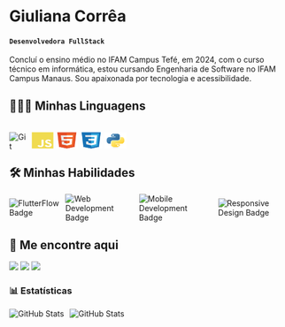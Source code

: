 # Giuliana Corrêa
**`Desenvolvedora FullStack`** <br> <br>
 Concluí o ensino médio no IFAM Campus Tefé, em 2024, com o curso técnico em informática, estou cursando Engenharia de Software no IFAM Campus Manaus. Sou apaixonada por tecnologia e acessibilidade. 
 ## 👩🏾‍💻 **Minhas Linguagens**
<div style="display: inline_block"><br>
  <img align="center" alt="Giu-Js" height="30" width="40" src="https://raw.githubusercontent.com/devicons/devicon/master/icons/javascript/javascript-plain.svg">
  <img align="center" alt="Giu-HTML" height="30" width="40" src="https://raw.githubusercontent.com/devicons/devicon/master/icons/html5/html5-original.svg">
  <img align="center" alt="Giu-CSS" height="30" width="40" src="https://raw.githubusercontent.com/devicons/devicon/master/icons/css3/css3-original.svg">
  <img align="center" alt="Giu-Python" height="30" width="40" src="https://raw.githubusercontent.com/devicons/devicon/master/icons/python/python-original.svg">
<img 
    align="left" 
    alt="Git" 
    title="Git"
    width="30px" 
    style="padding-right: 10px;" 
    src="https://cdn.jsdelivr.net/gh/devicons/devicon@latest/icons/git/git-original.svg" 
/> 
</div>
 
 ## 🛠️  **Minhas Habilidades**  
<div style="display: flex; align-items: center; gap: 10px;">
  <img src="https://img.shields.io/badge/FlutterFlow-0099FF?style=for-the-badge&logo=flutter&logoColor=white" alt="FlutterFlow Badge"/>
  <img src="https://img.shields.io/badge/Web_Development-FF5733?style=for-the-badge&logo=html5&logoColor=white" alt="Web Development Badge"/>
  <img src="https://img.shields.io/badge/Mobile_Development-FFCA28?style=for-the-badge&logo=android&logoColor=black" alt="Mobile Development Badge"/>
  <img src="https://img.shields.io/badge/Responsive_Design-8BC34A?style=for-the-badge&logo=css3&logoColor=white" alt="Responsive Design Badge"/>

</div>

## 📩 **Me encontre aqui** 
<div> 
  <a href="https://instagram.com/giulcorrea" target="_blank"><img src="https://img.shields.io/badge/-Instagram-%23E4405F?style=for-the-badge&logo=instagram&logoColor=white" target="_blank"></a>
   <a href = "mailto:correafgiuliana@yahoo.com"><img src="https://img.shields.io/badge/-Gmail-%23333?style=for-the-badge&logo=gmail&logoColor=white" target="_blank"></a>
  <a href="https://www.linkedin.com/in/giulianafcorrea"target="_blank"><img src="https://img.shields.io/badge/-LinkedIn-%230077B5?style=for-the-badge&logo=linkedin&logoColor=white" target="_blank"></a> 
</div>

### 📊 Estatísticas
  <img 
    align="left" 
    alt="GitHub Stats" 
    height="150" 
    style="padding-right: 10px;" 
    src="https://github-readme-stats.vercel.app/api?username=giulianacorrea&show_icons=true&theme=tokyonight&include_all_commits=true&locale=pt-br" 
  />

<img 
      align="left" 
      alt="GitHub Stats" 
      height="150" 
      style="padding-right: 10px;"
      src="https://github-readme-stats.vercel.app/api/top-langs/?username=giulianacorrea&theme=tokyonight&layout=compact&custom_title=Tecnologias&langs_count=2" 
  />



